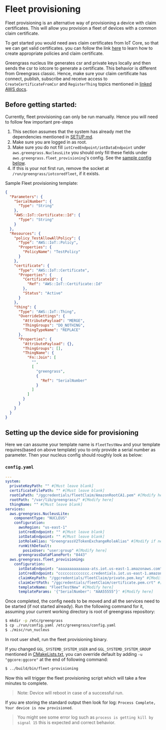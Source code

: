 # Fleet provisioning

Fleet provisioning is an alternative way of provisioning a device with claim
certificates. This will allow you provision a fleet of devices with a common
claim certificate.

To get started you would need aws claim certificates from IoT Core, so that we
can get valid certificates. you can follow the link
[here](https://docs.aws.amazon.com/greengrass/v2/developerguide/fleet-provisioning-setup.html)
to learn how to create appropriate policies and claim certificate.

Greengrass nucleus lite generates csr and private keys locally and then sends
the csr to iotcore to generate a certificate. This behavior is different from
Greengrass classic. Hence, make sure your claim certificate has connect,
publish, subscribe and receive access to `CreateCertificateFromCsr` and
`RegisterThing` topics mentioned in
[linked AWS docs](https://docs.aws.amazon.com/iot/latest/developerguide/fleet-provision-api.html).

## Before getting started:

Currently, fleet provisioning can only be run manually. Hence you will need to
follow few important pre-steps

1. This section assumes that the system has already met the dependencies
   mentioned in [SETUP.md](./SETUP.md#dependencies).
2. Make sure you are logged in as root.
3. Make sure you do not fill `iotCredEndpoint/iotDataEndpoint` under
   `aws.greengrass.NucleusLite` you should only fill these fields under
   `aws.greengrass.fleet_provisioning`'s config. See the
   [sample config below](#configyaml).
4. If this is your not first run, remove the socket at
   `/run/greengrass/iotcoredfleet`, if it exists.

Sample Fleet provisioning template:

```json
{
  "Parameters": {
    "SerialNumber": {
      "Type": "String"
    },
    "AWS::IoT::Certificate::Id": {
      "Type": "String"
    }
  },
  "Resources": {
    "policy_TestAllowAllPolicy": {
      "Type": "AWS::IoT::Policy",
      "Properties": {
        "PolicyName": "TestPolicy"
      }
    },
    "certificate": {
      "Type": "AWS::IoT::Certificate",
      "Properties": {
        "CertificateId": {
          "Ref": "AWS::IoT::Certificate::Id"
        },
        "Status": "Active"
      }
    },
    "thing": {
      "Type": "AWS::IoT::Thing",
      "OverrideSettings": {
        "AttributePayload": "MERGE",
        "ThingGroups": "DO_NOTHING",
        "ThingTypeName": "REPLACE"
      },
      "Properties": {
        "AttributePayload": {},
        "ThingGroups": [],
        "ThingName": {
          "Fn::Join": [
            "",
            [
              "greengrass",
              {
                "Ref": "SerialNumber"
              }
            ]
          ]
        }
      }
    }
  }
}
```

## Setting up the device side for provisioning

Here we can assume your template name is `FleetTestNew` and your template
requires(based on above template) you to only provide a serial number as
parameter. Then your nucleus config should roughly look as below:

### `config.yaml`

```yaml
---
system:
  privateKeyPath: "" #[Must leave blank]
  certificateFilePath: "" #[Must leave blank]
  rootCaPath: "/ggcredentials/fleetClaim/AmazonRootCA1.pem" #[Modify here]
  rootPath: "/var/lib/greengrass/" #[Modify here]
  thingName: "" #[Must leave blank]
services:
  aws.greengrass.NucleusLite:
    componentType: "NUCLEUS"
    configuration:
      awsRegion: "us-east-1"
      iotCredEndpoint: "" #[Must leave blank]
      iotDataEndpoint: "" #[Must leave blank]
      iotRoleAlias: "GreengrassV2TokenExchangeRoleAlias" #[Modify if needed]
      runWithDefault:
        posixUser: "user:group" #[Modify here]
      greengrassDataPlanePort: "8443"
  aws.greengrass.fleet_provisioning:
    configuration:
      iotDataEndpoint: "aaaaaaaaaaaaaa-ats.iot.us-east-1.amazonaws.com" #[Modify here]
      iotCredEndpoint: "cccccccccccccc.credentials.iot.us-east-1.amazonaws.com" #[Modify here]
      claimKeyPath: "/ggcredentials/fleetClaim/private.pem.key" #[Modify here]
      claimCertPath: "/ggcredentials/fleetClaim/certificate.pem.crt" #[Modify here]
      templateName: "FleetTestNew" #[Modify here]
      templateParams: '{"SerialNumber": "AAA55555"}' #[Modify here]
```

Once completed, the config needs to be moved and all the services need to be
started (if not started already). Run the following command for it, assuming
your current working directory is root of greengrass repository:

```sh
$ mkdir -p /etc/greengrass
$ cp ./run/config.yaml /etc/greengrass/config.yaml
$ ./misc/run_nucleus
```

In root user shell, run the fleet provisioning binary.

If you changed `GGL_SYSTEMD_SYSTEM_USER` and `GGL_SYSTEMD_SYSTEM_GROUP`
mentioned in [CMakeLists.txt](../CMakeLists.txt), you can override default by
adding `-u "ggcore:ggcore"` at the end of following command:

```sh
$ ../build/bin/fleet-provisioning
```

Now this will trigger the fleet provisioning script which will take a few
minutes to complete.

> Note: Device will reboot in case of a successful run.

If you are storing the standard output then look for log:
`Process Complete, Your device is now provisioned`.

> You might see some error log such as `process is getting kill by signal 15`
> this is expected and correct behavior.
